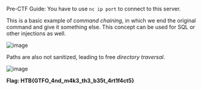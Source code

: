 Pre-CTF Guide: You have to use `nc ip port` to connect to this server.

This is a basic example of *command chaining*, in which we end the original command and give it something else.
This concept can be used for SQL or other injections as well.

![image](https://user-images.githubusercontent.com/26480299/169344640-12758e0c-db80-457f-98a7-0665e3604219.png)

Paths are also not sanitized, leading to free *directory traversal*.

![image](https://user-images.githubusercontent.com/26480299/169345122-09b8c600-3e7e-4ef4-bc04-aaa249bfaa66.png)

**Flag: HTB{GTFO_4nd_m4k3_th3_b35t_4rt1f4ct5}**
